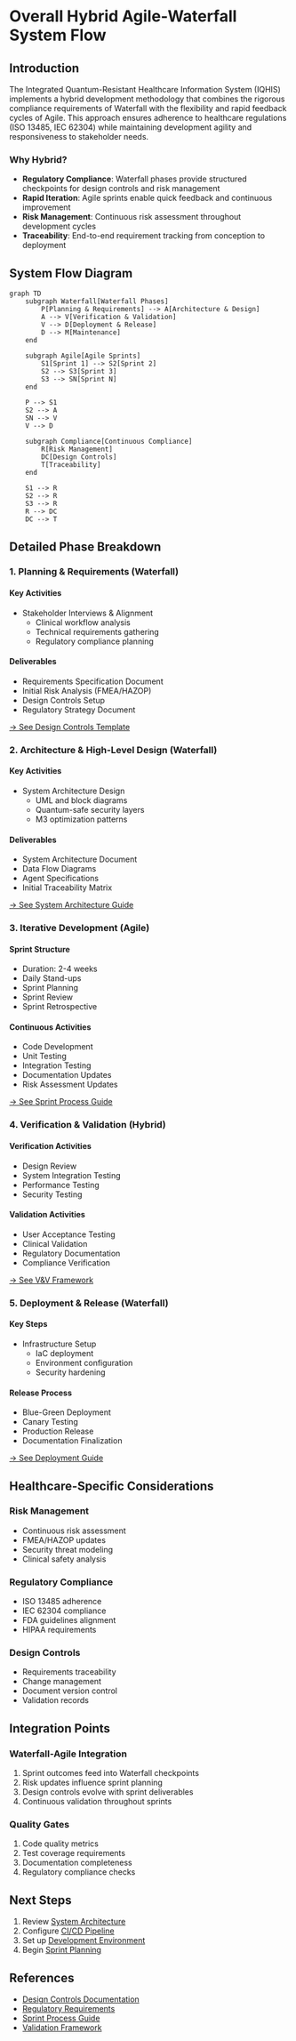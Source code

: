 # Overall Hybrid Agile-Waterfall System Flow

## Introduction

The Integrated Quantum-Resistant Healthcare Information System (IQHIS) implements a hybrid development methodology that combines the rigorous compliance requirements of Waterfall with the flexibility and rapid feedback cycles of Agile. This approach ensures adherence to healthcare regulations (ISO 13485, IEC 62304) while maintaining development agility and responsiveness to stakeholder needs.

### Why Hybrid?
- **Regulatory Compliance**: Waterfall phases provide structured checkpoints for design controls and risk management
- **Rapid Iteration**: Agile sprints enable quick feedback and continuous improvement
- **Risk Management**: Continuous risk assessment throughout development cycles
- **Traceability**: End-to-end requirement tracking from conception to deployment

## System Flow Diagram

```mermaid
graph TD
    subgraph Waterfall[Waterfall Phases]
        P[Planning & Requirements] --> A[Architecture & Design]
        A --> V[Verification & Validation]
        V --> D[Deployment & Release]
        D --> M[Maintenance]
    end

    subgraph Agile[Agile Sprints]
        S1[Sprint 1] --> S2[Sprint 2]
        S2 --> S3[Sprint 3]
        S3 --> SN[Sprint N]
    end

    P --> S1
    S2 --> A
    SN --> V
    V --> D

    subgraph Compliance[Continuous Compliance]
        R[Risk Management]
        DC[Design Controls]
        T[Traceability]
    end

    S1 --> R
    S2 --> R
    S3 --> R
    R --> DC
    DC --> T
```

## Detailed Phase Breakdown

### 1. Planning & Requirements (Waterfall)

#### Key Activities
- Stakeholder Interviews & Alignment
  - Clinical workflow analysis
  - Technical requirements gathering
  - Regulatory compliance planning
  
#### Deliverables
- Requirements Specification Document
- Initial Risk Analysis (FMEA/HAZOP)
- Design Controls Setup
- Regulatory Strategy Document

[→ See Design Controls Template](../design_controls/design_control_template.md)

### 2. Architecture & High-Level Design (Waterfall)

#### Key Activities
- System Architecture Design
  - UML and block diagrams
  - Quantum-safe security layers
  - M3 optimization patterns
  
#### Deliverables
- System Architecture Document
- Data Flow Diagrams
- Agent Specifications
- Initial Traceability Matrix

[→ See System Architecture Guide](../architecture/system_architecture.md)

### 3. Iterative Development (Agile)

#### Sprint Structure
- Duration: 2-4 weeks
- Daily Stand-ups
- Sprint Planning
- Sprint Review
- Sprint Retrospective

#### Continuous Activities
- Code Development
- Unit Testing
- Integration Testing
- Documentation Updates
- Risk Assessment Updates

[→ See Sprint Process Guide](../process/agile/sprint_process.md)

### 4. Verification & Validation (Hybrid)

#### Verification Activities
- Design Review
- System Integration Testing
- Performance Testing
- Security Testing

#### Validation Activities
- User Acceptance Testing
- Clinical Validation
- Regulatory Documentation
- Compliance Verification

[→ See V&V Framework](../validation/validation_framework.md)

### 5. Deployment & Release (Waterfall)

#### Key Steps
- Infrastructure Setup
  - IaC deployment
  - Environment configuration
  - Security hardening
  
#### Release Process
- Blue-Green Deployment
- Canary Testing
- Production Release
- Documentation Finalization

[→ See Deployment Guide](../deployment/deployment_guide.md)

## Healthcare-Specific Considerations

### Risk Management
- Continuous risk assessment
- FMEA/HAZOP updates
- Security threat modeling
- Clinical safety analysis

### Regulatory Compliance
- ISO 13485 adherence
- IEC 62304 compliance
- FDA guidelines alignment
- HIPAA requirements

### Design Controls
- Requirements traceability
- Change management
- Document version control
- Validation records

## Integration Points

### Waterfall-Agile Integration
1. Sprint outcomes feed into Waterfall checkpoints
2. Risk updates influence sprint planning
3. Design controls evolve with sprint deliverables
4. Continuous validation throughout sprints

### Quality Gates
1. Code quality metrics
2. Test coverage requirements
3. Documentation completeness
4. Regulatory compliance checks

## Next Steps

1. Review [System Architecture](../architecture/system_architecture.md)
2. Configure [CI/CD Pipeline](../tools/ci_cd/pipeline_template.yml)
3. Set up [Development Environment](../setup/environment_setup.md)
4. Begin [Sprint Planning](../process/agile/sprint_planning.md)

## References

- [Design Controls Documentation](../design_controls/design_control_template.md)
- [Regulatory Requirements](../regulatory/requirements.md)
- [Sprint Process Guide](../process/agile/sprint_process.md)
- [Validation Framework](../validation/validation_framework.md) 